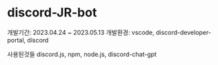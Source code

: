 # discord-JR-bot

개발기간: 2023.04.24 ~ 2023.05.13
개발환경: vscode, discord-developer-portal, discord


사용된것들 discord.js, npm, node.js, discord-chat-gpt

